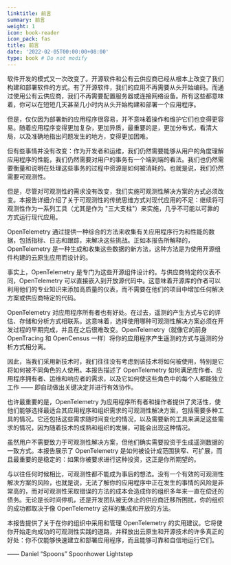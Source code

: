 ```yaml
---
linktitle: 前言
summary: 前言
weight: 1
icon: book-reader
icon_pack: fas
title: 前言
date: '2022-02-05T00:00:00+08:00'
type: book # Do not modify
---
```


软件开发的模式又一次改变了。开源软件和公有云供应商已经从根本上改变了我们构建和部署软件的方式。有了开源软件，我们的应用不再需要从头开始编码。而通过使用公有云供应商，我们不再需要配置服务器或连接网络设备。所有这些都意味着，你可以在短短几天甚至几小时内从头开始构建和部署一个应用程序。

但是，仅仅因为部署新的应用程序很容易，并不意味着操作和维护它们也变得更容易。随着应用程序变得更加复杂，更加异质，最重要的是，更加分布式，看清大局，以及准确地指出问题发生的地方，变得更加困难。

但有些事情并没有改变：作为开发者和运维，我们仍然需要能够从用户的角度理解应用程序的性能，我们仍然需要对用户的事务有一个端到端的看法。我们也仍然需要衡量和说明在处理这些事务的过程中资源是如何被消耗的。也就是说，我们仍然需要可观测性。

但是，尽管对可观测性的需求没有改变，我们实施可观测性解决方案的方式必须改变。本报告详细介绍了关于可观测性的传统思维方式对现代应用的不足：继续将可观测性作为一系列工具（尤其是作为 "三大支柱"）来实施，几乎不可能以可靠的方式运行现代应用。

OpenTelemetry 通过提供一种综合的方法来收集有关应用程序行为和性能的数据，包括指标、日志和跟踪，来解决这些挑战。正如本报告所解释的，OpenTelemetry 是一种生成和收集这些数据的新方法，这种方法是为使用开源组件构建的云原生应用而设计的。

事实上，OpenTelemetry 是专门为这些开源组件设计的。与供应商特定的仪表不同，OpenTelemetry 可以直接嵌入到开放源代码中。这意味着开源库的作者可以利用他们的专业知识来添加高质量的仪表，而不需要在他们的项目中增加任何解决方案或供应商特定的代码。

OpenTelemetry 对应用程序所有者也有好处。在过去，遥测的产生方式与它的评估、存储和分析方式相联系。这意味着，选择使用哪种可观测性解决方案必须在开发过程的早期完成，并且在之后很难改变。OpenTelemetry（就像它的前身 OpenTracing 和 OpenCensus 一样）将你的应用程序产生遥测的方式与遥测的分析方式相分离。

因此，当我们采用新技术时，我们往往没有考虑到该技术将如何被使用，特别是它将如何被不同角色的人使用。本报告描述了 OpenTelemetry 如何满足库作者、应用程序拥有者、运维和响应者的需求，以及它如何使这些角色中的每个人都能独立工作 —— 即自动做出关键决定并进行有效协作。

也许最重要的是，OpenTelemetry 为应用程序所有者和操作者提供了灵活性，使他们能够选择最适合其应用程序和组织需求的可观测性解决方案，包括需要多种工具的情况。它还包括这些需求随时间变化的情况，以及需要新的工具来满足这些需求的情况，因为随着技术的成熟和组织的发展，可能会出现这种情况。

虽然用户不需要致力于可观测性解决方案，但他们确实需要投资于生成遥测数据的一致方式。本报告展示了 OpenTelemetry 是如何被设计成范围狭窄、可扩展，而且最重要的是稳定的：如果你被要求进行这种投资，这正是你所期望的。

与以往任何时候相比，可观测性都不能成为事后的想法。没有一个有效的可观测性解决方案的风险，也就是说，无法了解你的应用程序中正在发生的事情的风险是非常高的，而对可观测性采取错误的方法的成本会造成你的组织多年来一直在偿还的债务。无论是长时间停机，还是开发团队被无休止的供应商迁移所困扰，你的组织的成功都取决于像 OpenTelemetry 这样的集成和开放的方法。

本报告提供了关于在你的组织中采用和管理 OpenTelemetry 的实用建议。它将使你开始走向成功的可观测性实践的道路，并释放出云原生和开源技术的许多真正的好处：你不仅能够快速建立和部署应用程序，而且能够可靠和自信地运行它们。

—— Daniel “Spoons” Spoonhower Lightstep
